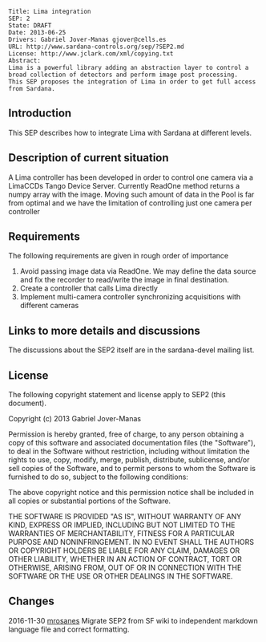 	Title: Lima integration
	SEP: 2
	State: DRAFT
	Date: 2013-06-25
	Drivers: Gabriel Jover-Manas gjover@cells.es
	URL: http://www.sardana-controls.org/sep/?SEP2.md
	License: http://www.jclark.com/xml/copying.txt
	Abstract:
	Lima is a powerful library adding an abstraction layer to control a 
	broad collection of detectors and perform image post processing.
	This SEP proposes the integration of Lima in order to get full access 
	from Sardana.


Introduction
------------

This SEP describes how to integrate Lima with Sardana at different levels.


Description of current situation
--------------------------------

A Lima controller has been developed in order to control one camera via a LimaCCDs Tango Device Server. Currently ReadOne method returns a numpy array with the image. Moving such amount of data in the Pool is far from optimal and we have the limitation of controlling just one camera per controller


Requirements
------------

The following requirements are given in rough order of importance 

 1. Avoid passing image data via ReadOne. We may define the data source and fix the recorder to read/write the image in final destination.
 2. Create a controller that calls Lima directly
 3. Implement multi-camera controller synchronizing acquisitions with different cameras


Links to more details and discussions
-------------------------------------

The discussions about the SEP2 itself are in the sardana-devel mailing list.


License
-------

The following copyright statement and license apply to SEP2 (this
document).

Copyright (c) 2013  Gabriel Jover-Manas

Permission is hereby granted, free of charge, to any person obtaining
a copy of this software and associated documentation files (the
"Software"), to deal in the Software without restriction, including
without limitation the rights to use, copy, modify, merge, publish,
distribute, sublicense, and/or sell copies of the Software, and to
permit persons to whom the Software is furnished to do so, subject to
the following conditions:

The above copyright notice and this permission notice shall be included
in all copies or substantial portions of the Software.

THE SOFTWARE IS PROVIDED "AS IS", WITHOUT WARRANTY OF ANY KIND,
EXPRESS OR IMPLIED, INCLUDING BUT NOT LIMITED TO THE WARRANTIES OF
MERCHANTABILITY, FITNESS FOR A PARTICULAR PURPOSE AND NONINFRINGEMENT.
IN NO EVENT SHALL THE AUTHORS OR COPYRIGHT HOLDERS BE LIABLE FOR ANY
CLAIM, DAMAGES OR OTHER LIABILITY, WHETHER IN AN ACTION OF CONTRACT,
TORT OR OTHERWISE, ARISING FROM, OUT OF OR IN CONNECTION WITH THE
SOFTWARE OR THE USE OR OTHER DEALINGS IN THE SOFTWARE.




Changes
-------

2016-11-30 
[mrosanes](https://github.com/sagiss) Migrate SEP2 from SF wiki to independent markdown language file and correct formatting.
 



